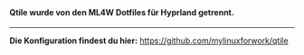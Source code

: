 <div class="tip custom-block" style="padding-top: 1px">

<h4>Qtile wurde von den ML4W Dotfiles für Hyprland getrennt.</h4>

---

**Die Konfiguration findest du hier:** https://github.com/mylinuxforwork/qtile

</div>
